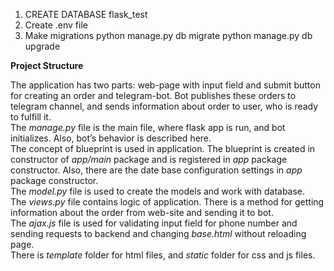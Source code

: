 1. CREATE DATABASE flask_test
2. Create .env file
3. Make migrations
	python manage.py db migrate
	python manage.py db upgrade

**Project Structure**

The application has two parts: web-page with input field and submit button for creating an order and telegram-bot. Bot publishes these orders to telegram channel, and sends information about order to user, who is ready to fulfill it.     
The *manage.py* file is the main file, where flask app is run, and bot initializes. Also, bot’s behavior is described here.   
The concept of blueprint is used in application. The blueprint is created in constructor of *app/main* package and is registered in *app* package constructor. Also, there are the date base configuration settings in *app* package constructor.   
The *model.py* file is used to create the models and work with database.   
The *views.py* file contains logic of application. There is a method for getting information about the order from web-site and sending it to bot.  
The *ajax.js* file is used for validating input field for phone number and sending requests to backend and changing *base.html* without reloading page.  
There is *template* folder for html files, and *static* folder for css and js files.   




